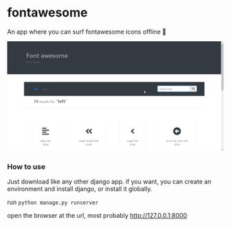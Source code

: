 # fontawesome
An app where you can surf fontawesome icons offline 🤗

![alt](./repo_photos/chrome_YxdjAPzm2e.gif)


### How to use
Just download like any other django app. if you want, you can create an
environment and install django, or install it globally.

run `python manage.py runserver`

open the browser at the url, most probably http://127.0.0.1:8000
